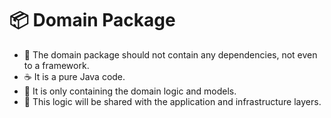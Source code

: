 # 📦 Domain Package

- 🚫 The domain package should not contain any dependencies, not even to a framework.
- ☕ It is a pure Java code.
- 🧩 It is only containing the domain logic and models.
- 🔄 This logic will be shared with the application and infrastructure layers.